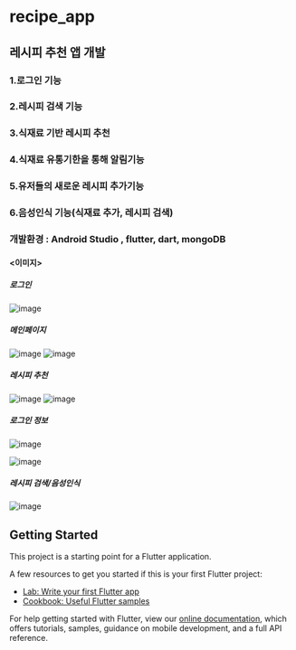 # recipe_app


## 레시피 추천 앱 개발 




### 1.로그인 기능 

### 2.레시피 검색 기능 

### 3.식재료 기반 레시피 추천 

### 4.식재료 유통기한을 통해 알림기능 

### 5.유저들의 새로운 레시피 추가기능 

### 6.음성인식 기능(식재료 추가, 레시피 검색)

### 개발환경 : Android Studio , flutter, dart, mongoDB

#### <이미지> 
##### 로그인
![image](https://user-images.githubusercontent.com/65913073/101260827-eeadc900-3775-11eb-8103-bdc381790f06.png)
##### 메인페이지
![image](https://user-images.githubusercontent.com/65913073/101260828-f2d9e680-3775-11eb-94c2-9d31e8c9400c.png)
![image](https://user-images.githubusercontent.com/65913073/101260836-ff5e3f00-3775-11eb-93ff-d46b10b445dd.png)
##### 레시피 추천 
![image](https://user-images.githubusercontent.com/65913073/101260842-06854d00-3776-11eb-89b8-6cefdecd9bd8.png)
![image](https://user-images.githubusercontent.com/65913073/101260844-0a18d400-3776-11eb-8141-49cda1354d8b.png)
##### 로그인 정보 
![image](https://user-images.githubusercontent.com/65913073/101260851-1ac94a00-3776-11eb-972c-0e4639574055.png)

![image](https://user-images.githubusercontent.com/65913073/101260846-0f761e80-3776-11eb-9212-8cb05cf54259.png)
##### 레시피 검색/음성인식 
![image](https://user-images.githubusercontent.com/65913073/101260849-156bff80-3776-11eb-9363-7383c914ec3d.png)

## Getting Started

This project is a starting point for a Flutter application.

A few resources to get you started if this is your first Flutter project:

- [Lab: Write your first Flutter app](https://flutter.dev/docs/get-started/codelab)
- [Cookbook: Useful Flutter samples](https://flutter.dev/docs/cookbook)

For help getting started with Flutter, view our
[online documentation](https://flutter.dev/docs), which offers tutorials,
samples, guidance on mobile development, and a full API reference.
